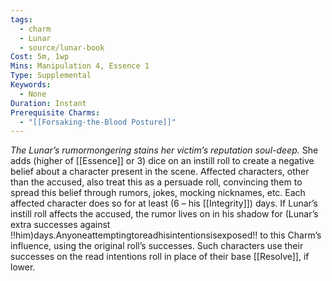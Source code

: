 ```yaml
---
tags:
  - charm
  - Lunar
  - source/lunar-book
Cost: 5m, 1wp
Mins: Manipulation 4, Essence 1
Type: Supplemental
Keywords:
  - None
Duration: Instant
Prerequisite Charms:
  - "[[Forsaking-the-Blood Posture]]"
---
```

*The Lunar’s rumormongering stains her victim’s reputation soul-deep.*
She adds (higher of [[Essence]] or 3) dice on an instill roll to create a negative belief about a character present in the scene. Affected characters, other than the accused, also treat this as a persuade roll, convincing them to spread this belief through rumors, jokes, mocking nicknames, etc. Each affected character does so for at least (6 – his [[Integrity]]) days. If Lunar’s instill roll affects the accused, the rumor lives on in his shadow for (Lunar’s extra successes against !!him)days.Anyoneattemptingtoreadhisintentionsisexposed!! to this Charm’s influence, using the original roll’s successes. Such characters use their successes on the read intentions roll in place of their base [[Resolve]], if lower.